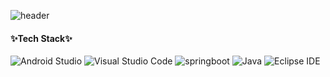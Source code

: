 <!-- ### Hi there 👋 -->
![header](http://capsule-render.vercel.app/api?&color=EADFF2&height=300&section=header&text=Solbi&fontSize=90)


<!-- <img src="https://img.shields.io/badge/springboot-6DB33F?style=flat-square&logo=springboot&logoColor=white"/></a>&nbsp 
<img src="https://img.shields.io/badge/java-#007396?style=flat-square&logo=java&logoColor=white"/></a>&nbsp -->
#### ✨Tech Stack✨
![Android Studio](https://img.shields.io/badge/Android%20Studio-3DDC84.svg?&style=for-the-badge&logo=Android%20Studio&logoColor=white)
![Visual Studio Code](https://img.shields.io/badge/Visual%20Studio%20Code-007ACC.svg?&style=for-the-badge&logo=Visual%20Studio%20Code&logoColor=white)
![springboot](https://img.shields.io/badge/springboot-black.svg?&style=for-the-badge&logo=springboot&whiter=white)
![Java](https://img.shields.io/badge/Java-007396.svg?&style=for-the-badge&logo=Java&logoColor=white)
![Eclipse IDE](https://img.shields.io/badge/Eclipse%20IDE-2C2255.svg?&style=for-the-badge&logo=Eclipse%20IDE&logoColor=white)





<!--
**p1n3rain/p1n3rain** is a ✨ _special_ ✨ repository because its `README.md` (this file) appears on your GitHub profile.

Here are some ideas to get you started:

- 🔭 I’m currently working on ...
- 🌱 I’m currently learning ...
- 👯 I’m looking to collaborate on ...
- 🤔 I’m looking for help with ...
- 💬 Ask me about ...
- 📫 How to reach me: ...
- 😄 Pronouns: ...
- ⚡ Fun fact: ...
-->
